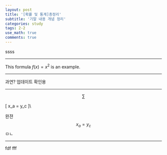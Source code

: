 ```yaml
---
layout: post
title: '[확률 및 통계]총정리'
subtitle: '기말 내용 개념 정리'
categories: study
tags: 2-2
use_math: true
comments: true
---
```


ssss

---

This formula $f(x) = x^2$ is an example.

---

과연?
업데이트 확인용  

---

$$ \sum $$  

\[ x_a = y_c \]\

완젼 $$ x_a = y_c $$ ㅁㄴ  

---

fdf
fff